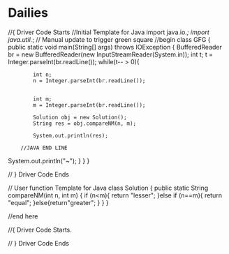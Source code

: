 # Dailies
//{ Driver Code Starts
//Initial Template for Java
import java.io.*;
import java.util.*;
// Manual update to trigger green square
//begin
class GFG {
    public static void main(String[] args) throws IOException {
        BufferedReader br = new BufferedReader(new InputStreamReader(System.in));
        int t;
        t = Integer.parseInt(br.readLine());
        while(t-- > 0){
            
            int n;
            n = Integer.parseInt(br.readLine());
            
            
            int m;
            m = Integer.parseInt(br.readLine());
            
            Solution obj = new Solution();
            String res = obj.compareNM(n, m);
            
            System.out.println(res);
            
        //JAVA END LINE
        
System.out.println("~");
}
    }
}


// } Driver Code Ends

// User function Template for Java
class Solution {
    public static String compareNM(int n, int m) {
      if (n<m){
          return "lesser";
      }else if (n==m){
          return "equal";
      }else{return"greater";
      }
    }
}

//end here

//{ Driver Code Starts.

// } Driver Code Ends
